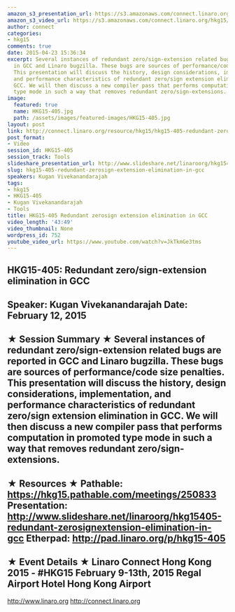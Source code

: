 ```yaml
---
amazon_s3_presentation_url: https://s3.amazonaws.com/connect.linaro.org/hkg15/Videos/02-12-Thursday/HKG15-405.pdf
amazon_s3_video_url: https://s3.amazonaws.com/connect.linaro.org/hkg15/Videos/02-12-Thursday/HKG15-405+Redundant+zerosign-extension+elimination+in+GCC.mp4
author: connect
categories:
- hkg15
comments: true
date: 2015-04-23 15:36:34
excerpt: Several instances of redundant zero/sign-extension related bugs are reported
  in GCC and Linaro bugzilla. These bugs are sources of performance/code size penalties.
  This presentation will discuss the history, design considerations, implementation,
  and performance characteristics of redundant zero/sign extension elimination in
  GCC. We will then discuss a new compiler pass that performs computation in promoted
  type mode in such a way that removes redundant zero/sign-extensions.
image:
  featured: true
  name: HKG15-405.jpg
  path: /assets/images/featured-images/HKG15-405.jpg
layout: post
link: http://connect.linaro.org/resource/hkg15/hkg15-405-redundant-zerosign-extension-elimination-in-gcc/
post_format:
- Video
session_id: HKG15-405
session_track: Tools
slideshare_presentation_url: http://www.slideshare.net/linaroorg/hkg15405-redundant-zerosignextension-elimination-in-gcc
slug: hkg15-405-redundant-zerosign-extension-elimination-in-gcc
speakers: Kugan Vivekanandarajah
tags:
- hkg15
- HKG15-405
- Kugan Vivekanandarajah
- Tools
title: HKG15-405 Redundant zerosign extension elimination in GCC
video_length: '43:49'
video_thumbnail: None
wordpress_id: 752
youtube_video_url: https://www.youtube.com/watch?v=JkTkmGe3tms
---
```


HKG15-405: Redundant zero/sign-extension elimination in GCC 
--------------------------------------------------- 
Speaker: Kugan Vivekanandarajah 
Date: February 12, 2015 
--------------------------------------------------- 
★ Session Summary ★ 
Several instances of redundant zero/sign-extension related bugs are reported in GCC and Linaro bugzilla. These bugs are sources of performance/code size penalties. This presentation will discuss the history, design considerations, implementation, and performance characteristics of redundant zero/sign extension elimination in GCC. We will then discuss a new compiler pass that performs computation in promoted type mode in such a way that removes redundant zero/sign-extensions. 
-------------------------------------------------- 
★ Resources ★ 
Pathable: https://hkg15.pathable.com/meetings/250833 
Presentation:   http://www.slideshare.net/linaroorg/hkg15405-redundant-zerosignextension-elimination-in-gcc
Etherpad: http://pad.linaro.org/p/hkg15-405 
--------------------------------------------------- 
★ Event Details ★ 
Linaro Connect Hong Kong 2015 - #HKG15 
February 9-13th, 2015 
Regal Airport Hotel Hong Kong Airport 
--------------------------------------------------- 
http://www.linaro.org 
http://connect.linaro.org